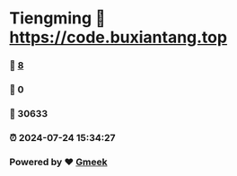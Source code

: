 # Tiengming :link: https://code.buxiantang.top 
### :page_facing_up: [8](https://code.buxiantang.top/tag.html) 
### :speech_balloon: 0 
### :hibiscus: 30633 
### :alarm_clock: 2024-07-24 15:34:27 
### Powered by :heart: [Gmeek](https://github.com/Meekdai/Gmeek)
